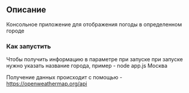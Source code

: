 ## Описание
Консольное приложение для отображения погоды в определенном городе
### Как запустить
Чтобы получить информацию в параметре при запуске при запуске нужно указать название города, пример - node app.js Москва

Получение данных происходит с помощью - https://openweathermap.org/api
